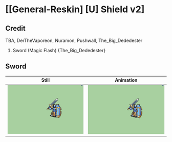 # [\[General-Reskin\] \[U\] Shield v2]

## Credit

TBA, DerTheVaporeon, Nuramon, Pushwall, The_Big_Dededester

1. Sword (Magic Flash) {The_Big_Dededester}
	
## Sword

| Still | Animation |
| :---: | :-------: |
| ![Sword still](./Sword_000.png) | ![Sword animation](./Sword.gif) |
